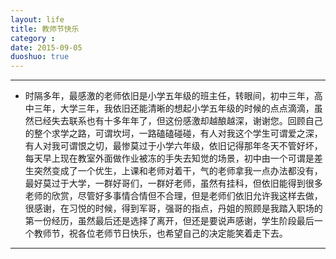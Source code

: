 ```yaml
---
layout: life
title: 教师节快乐
category : 
date: 2015-09-05
duoshuo: true
---
```


------------

* 时隔多年，最感激的老师依旧是小学五年级的班主任，转眼间，初中三年，高中三年，大学三年，我依旧还能清晰的想起小学五年级的时候的点点滴滴，虽然已经失去联系也有十多年年了，但这份感激却越酿越深，谢谢您。回顾自己的整个求学之路，可谓坎坷，一路磕磕碰碰，有人对我这个学生可谓爱之深，有人对我可谓恨之切，最惨莫过于小学六年级，依旧记得那年冬天不管好坏，每天早上现在教室外面做作业被冻的手失去知觉的场景，初中由一个可谓是差生突然变成了一个优生，上课和老师对着干，气的老师拿我一点办法都没有，最好莫过于大学，一群好哥们，一群好老师，虽然有挂科，但依旧能得到很多老师的欣赏，尽管好多事情合情但不合理，但是老师们依旧允许我这样去做，很感谢，在习悦的时候，得到军哥，强哥的指点，丹姐的照顾是我踏入职场的第一份经历，虽然最后还是选择了离开，但还是要说声感谢，学生阶段最后一个教师节，祝各位老师节日快乐，也希望自己的决定能笑着走下去。



--------------
